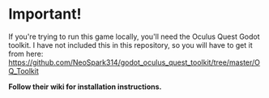 # Important!
If you're trying to run this game locally, you'll need the Oculus Quest Godot toolkit. I have not included this in this repository, so you will have to get it from here:
https://github.com/NeoSpark314/godot_oculus_quest_toolkit/tree/master/OQ_Toolkit

**Follow their wiki for installation instructions.**
